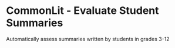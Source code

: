 # CommonLit - Evaluate Student Summaries
Automatically assess summaries written by students in grades 3-12
